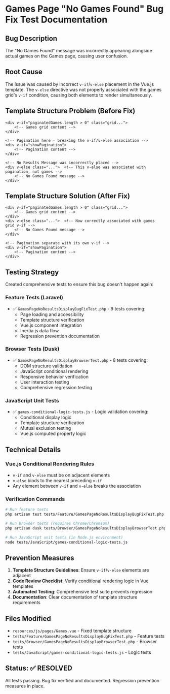 # Games Page "No Games Found" Bug Fix Test Documentation

## Bug Description
The "No Games Found" message was incorrectly appearing alongside actual games on the Games page, causing user confusion.

## Root Cause
The issue was caused by incorrect `v-if`/`v-else` placement in the Vue.js template. The `v-else` directive was not properly associated with the games grid's `v-if` condition, causing both elements to render simultaneously.

## Template Structure Problem (Before Fix)
```vue
<div v-if="paginatedGames.length > 0" class="grid...">
    <!-- Games grid content -->
</div>

<!-- Pagination here - breaking the v-if/v-else association -->
<div v-if="showPagination">
    <!-- Pagination content -->
</div>

<!-- No Results Message was incorrectly placed -->
<div v-else class="...">  <!-- This v-else was associated with pagination, not games -->
    <!-- No Games Found message -->
</div>
```

## Template Structure Solution (After Fix)
```vue
<div v-if="paginatedGames.length > 0" class="grid...">
    <!-- Games grid content -->
</div>
<div v-else class="...">  <!-- Now correctly associated with games grid v-if -->
    <!-- No Games Found message -->
</div>

<!-- Pagination separate with its own v-if -->
<div v-if="showPagination">
    <!-- Pagination content -->
</div>
```

## Testing Strategy
Created comprehensive tests to ensure this bug doesn't happen again:

### Feature Tests (Laravel)
- ✅ `GamesPageNoResultsDisplayBugFixTest.php` - 9 tests covering:
  - Page loading and accessibility
  - Template structure verification
  - Vue.js component integration
  - Inertia.js data flow
  - Regression prevention documentation

### Browser Tests (Dusk)
- ✅ `GamesPageNoResultsDisplayBrowserTest.php` - 8 tests covering:
  - DOM structure validation
  - JavaScript conditional rendering
  - Responsive behavior verification
  - User interaction testing
  - Comprehensive regression testing

### JavaScript Unit Tests
- ✅ `games-conditional-logic-tests.js` - Logic validation covering:
  - Conditional display logic
  - Template structure verification
  - Mutual exclusion testing
  - Vue.js computed property logic

## Technical Details

### Vue.js Conditional Rendering Rules
- `v-if` and `v-else` must be on adjacent elements
- `v-else` binds to the nearest preceding `v-if`
- Any element between `v-if` and `v-else` breaks the association

### Verification Commands
```bash
# Run feature tests
php artisan test tests/Feature/GamesPageNoResultsDisplayBugFixTest.php

# Run browser tests (requires Chrome/Chromium)
php artisan dusk tests/Browser/GamesPageNoResultsDisplayBrowserTest.php

# Run JavaScript unit tests (in Node.js environment)
node tests/JavaScript/games-conditional-logic-tests.js
```

## Prevention Measures
1. **Template Structure Guidelines**: Ensure `v-if`/`v-else` elements are adjacent
2. **Code Review Checklist**: Verify conditional rendering logic in Vue templates
3. **Automated Testing**: Comprehensive test suite prevents regression
4. **Documentation**: Clear documentation of template structure requirements

## Files Modified
- `resources/js/pages/Games.vue` - Fixed template structure
- `tests/Feature/GamesPageNoResultsDisplayBugFixTest.php` - Feature tests
- `tests/Browser/GamesPageNoResultsDisplayBrowserTest.php` - Browser tests
- `tests/JavaScript/games-conditional-logic-tests.js` - Logic tests

## Status: ✅ RESOLVED
All tests passing. Bug fix verified and documented. Regression prevention measures in place.
